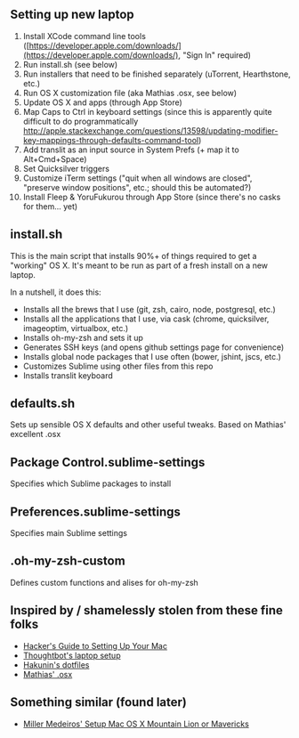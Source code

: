 ## Setting up new laptop

1. Install XCode command line tools ([https://developer.apple.com/downloads/](https://developer.apple.com/downloads/), "Sign In" required)
1. Run install.sh (see below)
1. Run installers that need to be finished separately (uTorrent, Hearthstone, etc.)
1. Run OS X customization file (aka Mathias .osx, see below)
1. Update OS X and apps (through App Store)
1. Map Caps to Ctrl in keyboard settings (since this is apparently quite difficult to do programmatically http://apple.stackexchange.com/questions/13598/updating-modifier-key-mappings-through-defaults-command-tool)
1. Add translit as an input source in System Prefs (+ map it to Alt+Cmd+Space)
1. Set Quicksilver triggers
1. Customize iTerm settings ("quit when all windows are closed", "preserve window positions", etc.; should this be automated?)
1. Install Fleep & YoruFukurou through App Store (since there's no casks for them... yet)


## install.sh

This is the main script that installs 90%+ of things required to get a "working" OS X. It's meant to be run as part of a fresh install on a new laptop.

In a nutshell, it does this:

- Installs all the brews that I use (git, zsh, cairo, node, postgresql, etc.)
- Installs all the applications that I use, via cask (chrome, quicksilver, imageoptim, virtualbox, etc.)
- Installs oh-my-zsh and sets it up
- Generates SSH keys (and opens github settings page for convenience)
- Installs global node packages that I use often (bower, jshint, jscs, etc.)
- Customizes Sublime using other files from this repo
- Installs translit keyboard

## defaults.sh

Sets up sensible OS X defaults and other useful tweaks. Based on Mathias' excellent .osx

## Package Control.sublime-settings

Specifies which Sublime packages to install

## Preferences.sublime-settings

Specifies main Sublime settings

## .oh-my-zsh-custom

Defines custom functions and alises for oh-my-zsh

## Inspired by / shamelessly stolen from these fine folks

- [Hacker's Guide to Setting Up Your Mac](http://lapwinglabs.com/blog/hacker-guide-to-setting-up-your-mac)
- [Thoughtbot's laptop setup](https://github.com/thoughtbot/laptop/blob/master/mac)
- [Hakunin's dotfiles](https://github.com/maxim/dotfiles)
- [Mathias' .osx](https://github.com/mathiasbynens/dotfiles/blob/master/.osx)

## Something similar (found later)

- [Miller Medeiros' Setup Mac OS X Mountain Lion or Mavericks](https://gist.github.com/millermedeiros/6615994)
